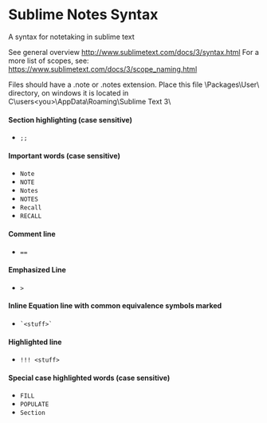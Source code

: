 # Sublime Notes Syntax
A syntax for notetaking in sublime text

See general overview http://www.sublimetext.com/docs/3/syntax.html
For a more list of scopes, see: https://www.sublimetext.com/docs/3/scope_naming.html

Files should have a .note or .notes extension. Place this file \Packages\User\ directory,
on windows it is located in C\users\<you>\AppData\Roaming\Sublime Text 3\

#### Section highlighting (case sensitive)
  - `;;`

#### Important words (case sensitive)
  - `Note`
  - `NOTE`
  - `Notes`
  - `NOTES`
  - `Recall`
  - `RECALL`

#### Comment line
  - `==` <stuff>

#### Emphasized Line
  - `>`
 
#### Inline Equation line with common equivalence symbols marked
 - `` `<stuff>` ``


#### Highlighted line
 - `!!! <stuff>`

#### Special case highlighted words (case sensitive)
 - `FILL`
 - `POPULATE`
 - `Section`
